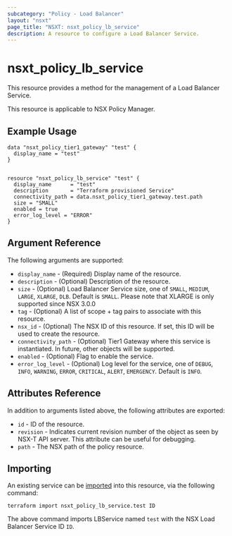 ```yaml
---
subcategory: "Policy - Load Balancer"
layout: "nsxt"
page_title: "NSXT: nsxt_policy_lb_service"
description: A resource to configure a Load Balancer Service.
---
```


# nsxt_policy_lb_service

This resource provides a method for the management of a Load Balancer Service.

This resource is applicable to NSX Policy Manager.

## Example Usage

```hcl
data "nsxt_policy_tier1_gateway" "test" {
  display_name = "test"
}


resource "nsxt_policy_lb_service" "test" {
  display_name      = "test"
  description       = "Terraform provisioned Service"
  connectivity_path = data.nsxt_policy_tier1_gateway.test.path
  size = "SMALL"
  enabled = true
  error_log_level = "ERROR"
}
```

## Argument Reference

The following arguments are supported:

* `display_name` - (Required) Display name of the resource.
* `description` - (Optional) Description of the resource.
* `size` - (Optional) Load Balancer Service size, one of `SMALL`, `MEDIUM`, `LARGE`, `XLARGE`, `DLB`. Default is `SMALL`. Please note that XLARGE is only supported since NSX 3.0.0
* `tag` - (Optional) A list of scope + tag pairs to associate with this resource.
* `nsx_id` - (Optional) The NSX ID of this resource. If set, this ID will be used to create the resource.
* `connectivity_path` - (Optional) Tier1 Gateway where this service is instantiated. In future, other objects will be supported.
* `enabled` - (Optional) Flag to enable the service.
* `error_log_level` - (Optional) Log level for the service, one of `DEBUG`, `INFO`, `WARNING`, `ERROR`, `CRITICAL`, `ALERT`, `EMERGENCY`. Default is `INFO`.


## Attributes Reference

In addition to arguments listed above, the following attributes are exported:

* `id` - ID of the resource.
* `revision` - Indicates current revision number of the object as seen by NSX-T API server. This attribute can be useful for debugging.
* `path` - The NSX path of the policy resource.

## Importing

An existing service can be [imported][docs-import] into this resource, via the following command:

[docs-import]: /docs/import/index.html

```
terraform import nsxt_policy_lb_service.test ID
```

The above command imports LBService named `test` with the NSX Load Balancer Service ID `ID`.
